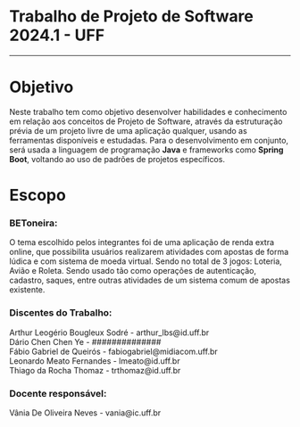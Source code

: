 <h1> Trabalho de Projeto de Software 2024.1 - UFF </h1>
<hr>

<!--<h3>Objetivo:</h3>-->

# Objetivo

Neste trabalho tem como objetivo desenvolver habilidades e conhecimento em relação aos conceitos de Projeto de Software, através da estruturação prévia de um projeto livre de uma aplicação qualquer, usando as ferramentas disponíveis e estudadas.
Para o desenvolvimento em conjunto, será usada a linguagem de programação <b>Java</b> e frameworks como <b>Spring Boot</b>, voltando ao uso de padrões de projetos específicos.

# Escopo

<h3>BEToneira:</h3>
O tema escolhido pelos integrantes foi de uma aplicação de renda extra online, que possibilita usuários realizarem atividades com apostas de forma lúdica e com sistema de moeda virtual. Sendo no total de 3 jogos: Loteria, Avião e Roleta.
Sendo usado tão como operações de autenticação, cadastro, saques, entre outras atividades de um sistema comum de apostas existente.

<h3>Discentes do Trabalho:</h3>
Arthur Leogério Bougleux Sodré - arthur_lbs@id.uff.br
<br>Dário Chen Chen Ye - ##############
<br>Fábio Gabriel de Queirós - fabiogabriel@midiacom.uff.br
<br>Leonardo Meato Fernandes - lmeato@id.uff.br
<br>Thiago da Rocha Thomaz - trthomaz@id.uff.br

<!-- Contatos -->
<h3>Docente responsável:</h3>
Vânia De Oliveira Neves - vania@ic.uff.br
</hr>
